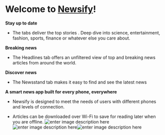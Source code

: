 # Welcome to [Newsify](https://play.google.com/store/apps/details?id=com.proapps.newsify)!
**Stay up to date**  
  
- The tabs deliver the top stories . Deep dive into science, entertainment, fashion, sports, finance or whatever else you care about.  
  
**Breaking news**  
  
- The Headlines tab offers an unfiltered view of top and breaking news articles from around the world.  
  
**Discover news**  
  
- The Newsstand tab makes it easy to find and see the latest news  
  
**A smart news app built for every phone, everywhere**  
  

 - Newsify is designed to meet the needs of users with different
   phones and levels of connection.
   
 - Articles can be downloaded
   over Wi-Fi to save for reading later when you are offline.
![enter image description here](https://play-lh.googleusercontent.com/3xaSzU_M-N54b4kXx30_ufck3WxBgeyTT9IKPTcrkCTUKIIi_q3y_9qOgLiiwr8ALQ=w720-h310-rw)![enter image description here](https://play-lh.googleusercontent.com/Rgo-Xhb4OM-l7rUXZYrbanU7bUlRFaNKWTcOoaaBYs0do3bVyT-lcM8a0Zzjj6S6tMG4=w720-h310-rw)![enter image description here](https://play-lh.googleusercontent.com/IuKQJlsmFnk3mrNHEYsczD47Ntz_6j4g8r-_hGuiX6xurDG13qoH50SDkVkVHHetR6s=w720-h310-rw)

